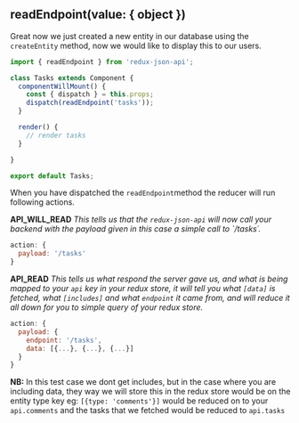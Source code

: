 ## readEndpoint(value: { object })
Great now we just created a new entity in our database using the `createEntity` method, now we would like to display this to our users.


```javascript
import { readEndpoint } from 'redux-json-api';

class Tasks extends Component {
  componentWillMount() {
    const { dispatch } = this.props;
    dispatch(readEndpoint('tasks'));
  }

  render() {
    // render tasks
  }

}

export default Tasks;
```

When you have dispatched the `readEndpoint`method the reducer will run following actions.

__API_WILL_READ__
_This tells us that the `redux-json-api` will now call your backend with the payload given in this case a simple call to `/tasks´._
```javascript
action: {
  payload: '/tasks'
}
```

__API_READ__
_This tells us what respond the server gave us, and what is being mapped to your `api` key in your redux store, it will tell you what `[data]` is fetched, what `[includes]` and what `endpoint` it came from, and will reduce it all down for you to simple query of your redux store._
```javascript
action: {
  payload: {
    endpoint: '/tasks',
    data: [{...}, {...}, {...}]
  }
}
```

__NB:__ In this test case we dont get includes, but in the case where you are including data, they way we will store this in the redux store would be on the entity type key eg: `[{type: 'comments'}]` would be reduced on to your `api.comments` and the tasks that we fetched would be reduced to `api.tasks`
